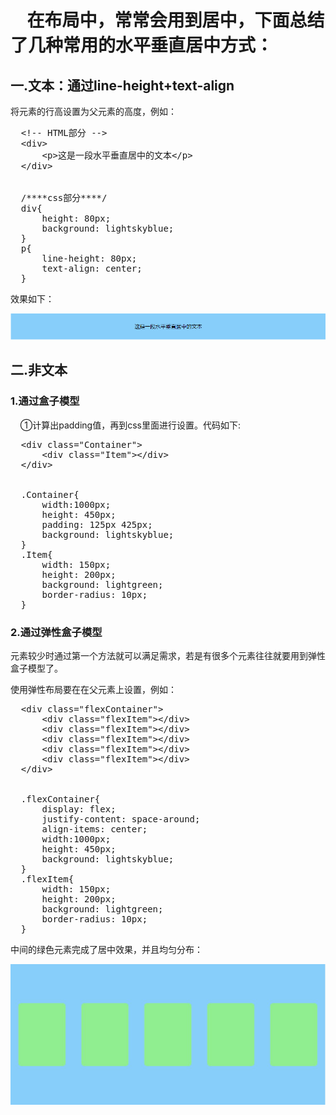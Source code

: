 <h1>&nbsp;&nbsp;&nbsp;&nbsp;在布局中，常常会用到居中，下面总结了几种常用的水平垂直居中方式：</h1>
<h2>一.文本：通过line-height+text-align</h2>
<p>将元素的行高设置为父元素的高度，例如：</p>
<pre>
  <span><</span>!-- HTML部分 --<span>></span>
  <span><</span>div<span>></span>
  <span>    <</span>p<span>>这是一段水平垂直居中的文本</span><span><</span>/p>
  <span><</span>/div>
  <br>
  /****css部分****/
  div{
  <span>    </span>height: 80px;
  <span>    </span>background: lightskyblue;
  }
  p{
  <span>    </span>line-height: 80px;
  <span>    </span>text-align: center;
  }
</pre>
<p>效果如下：</p>
<img src="https://github.com/HansonPoon/legendary/blob/master/Imgs/img02.png">
<h2>二.非文本</h2>
<h3>1.通过盒子模型</h3>
<p>&nbsp;&nbsp;&nbsp;&nbsp;①计算出padding值，再到css里面进行设置。代码如下:</p>
<pre>
  <span><</span>div class="Container"<span>></span>
  <span>    <</span>div class="Item"<span>></span><span><</span>/div>
  <span><</span>/div>
  <br>
  .Container{
  <span>    </span>width:1000px;
  <span>    </span>height: 450px;
  <span>    </span>padding: 125px 425px;
  <span>    </span>background: lightskyblue;
  }
  .Item{
  <span>    </span>width: 150px;
  <span>    </span>height: 200px;
  <span>    </span>background: lightgreen;
  <span>    </span>border-radius: 10px;
  }
</pre>
<h3>2.通过弹性盒子模型</h3>
<p>元素较少时通过第一个方法就可以满足需求，若是有很多个元素往往就要用到弹性盒子模型了。</p>
<p>使用弹性布局要在在父元素上设置，例如：</p>
<pre>
  <span><</span>div class="flexContainer"<span>></span>
  <span>    <</span>div class="flexItem"<span>></span><span><</span>/div>
  <span>    <</span>div class="flexItem"<span>></span><span><</span>/div>
  <span>    <</span>div class="flexItem"<span>></span><span><</span>/div>
  <span>    <</span>div class="flexItem"<span>></span><span><</span>/div>
  <span>    <</span>div class="flexItem"<span>></span><span><</span>/div>
  <span><</span>/div>
  <br>
  .flexContainer{
  <span>    </span>display: flex;
  <span>    </span>justify-content: space-around;
  <span>    </span>align-items: center;
  <span>    </span>width:1000px;
  <span>    </span>height: 450px;
  <span>    </span>background: lightskyblue;
  }
  .flexItem{
  <span>    </span>width: 150px;
  <span>    </span>height: 200px;
  <span>    </span>background: lightgreen;
  <span>    </span>border-radius: 10px;
  }
</pre>
<p>中间的绿色元素完成了居中效果，并且均匀分布：</p>
<img src="https://github.com/HansonPoon/legendary/blob/master/Imgs/img01.jpg">
